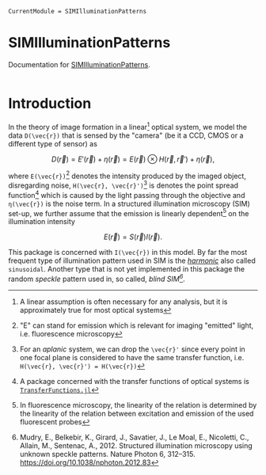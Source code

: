 ```@meta
CurrentModule = SIMIlluminationPatterns
```

# SIMIlluminationPatterns

Documentation for [SIMIlluminationPatterns](https://github.com/kunzaatko/SIMIlluminationPatterns.jl).

```@index
```

# Introduction

In the theory of image formation in a linear[^1] optical system, we model the data ``D(\vec{r})`` that is sensed by the "camera" (be
it a CCD, CMOS or a different type of sensor) as

```math
    D(\vec{r}) = E'(\vec{r}) + η(\vec{r}) = E(\vec{r}) \otimes H(\vec{r}, \vec{r}') + η(\vec{r}),
```
where ``E(\vec{r})``[^2] denotes the intensity produced by the imaged object, disregarding noise,
``H(\vec{r}, \vec{r}')``[^3] is denotes the point spread function[^4] which is caused by the light passing through the 
objective and ``η(\vec{r})`` is the noise term. In a structured illumination microscopy (SIM) set-up, we further assume
that the emission is linearly dependent[^5] on the illumination intensity
```math
    E(\vec{r}) = S(\vec{r})I(\vec{r}).
```
This package is concerned with ``I(\vec{r})`` in this model. By far the most frequent type of illumination pattern used
in SIM is the [_harmonic_](harmonic.md) also called `sinusoidal`. Another type that is not yet implemented in this
package the random _speckle_ pattern used in, so called, _blind SIM[^(Mudry et al., 2012)]_.

[^1]: A linear assumption is often necessary for any analysis, but it is approximately true for most optical systems
[^2]: "E" can stand for emission which is relevant for imaging "emitted" light, i.e. fluorescence microscopy
[^3]: For an _aplanic_ system, we can drop the ``\vec{r}'`` since every point in one focal plane is considered to have
      the same transfer function, i.e. ``H(\vec{r}, \vec{r}') = H(\vec{r})``
[^4]: A package concerned with the transfer functions of optical systems is [`TransferFunctions.jl`](https://github.com/kunzaatko/TransferFunctions.jl)
[^5]: In fluorescence microscopy, the linearity of the relation is determined by the linearity of the relation between
      excitation and emission of the used fluorescent probes
[^(Mudry et al., 2012)]: Mudry, E., Belkebir, K., Girard, J., Savatier, J., Le Moal, E., Nicoletti, C., Allain, M., Sentenac, A., 2012. Structured illumination microscopy using unknown speckle patterns. Nature Photon 6, 312–315. https://doi.org/10.1038/nphoton.2012.83
